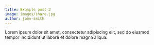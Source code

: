 ```yaml
---
title: Example post 2
image: images/share.jpg
author: jane-smith
---
```


Lorem ipsum dolor sit amet, consectetur adipiscing elit, sed do eiusmod tempor incididunt ut labore et dolore magna aliqua.
